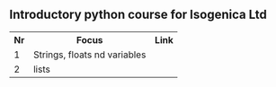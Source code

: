 ## Introductory python course for Isogenica Ltd ##
<table>
  <tr>
    <th>Nr</th>
    <th>Focus</th>
    <th>Link</th>
  </tr>
  <tr>
    <td>1</td>
    <td>Strings, floats nd variables</td>
    <td></td>
  </tr>
  <tr>
    <td>2</td>
    <td>lists</td>
    <td></td>
  </tr>
</table>

